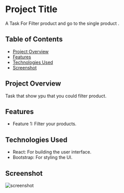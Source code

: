 # Project Title

A Task For Filter product and go to the single product .

## Table of Contents

- [Project Overview](#project-overview)
- [Features](#features)
- [Technologies Used](#technologies-used)
- [Screenshot](#screenshot)


## Project Overview

Task that show ypu that you could filter product.

## Features

- Feature 1: Filter your products.

## Technologies Used

- React: For building the user interface.
- Bootstrap: For styling the UI.

## Screenshot 
![screenshot](src/Assets/swiper.png)
